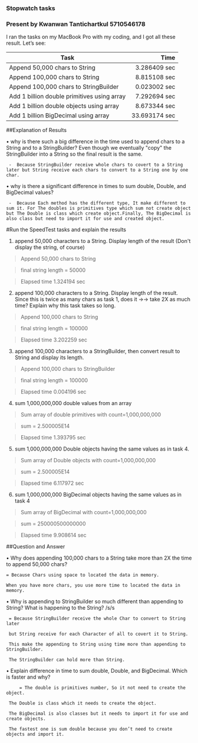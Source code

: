 ### Stopwatch tasks 
### Present by Kwanwan Tantichartkul 5710546178
I ran the tasks on my MacBook Pro with my coding, and I got all these result.
Let’s see:

Task                                             | Time 
-------------------------------------------------|---------------: 
Append 50,000 chars to String         		 | 3.286409 sec 
Append 100,000 chars to String        		 | 8.815108 sec 
Append 100,000 chars to StringBuilder            | 0.023002 sec 
Add 1 billion double primitives using array      | 7.292694 sec
Add 1 billion double objects using array         | 8.673344 sec
Add 1 billion BigDecimal using array             | 33.693174 sec

##Explanation of Results

   • why is there such a big difference in the time used to append chars to a String and to a StringBuilder? Even though we eventually "copy" the StringBuilder into a String so the final result is the same.
   
     -  Because StringBuilder receive whole chars to covert to a String later but String receive each chars to convert to a String one by one char.
     
   • why is there a significant difference in times to sum double, Double, and BigDecimal values? 
   
     -  Because Each method has the different type, It make different to sum it. For The doubles is primitives type which sum not create object but The Double is class which create object.Finally, The BigDecimal is also class but need to import it for use and created object.


#Run the SpeedTest tasks and explain the results

 
1. append 50,000 characters to a String. Display length of the result (Don't display the string, of course)

>Append 50,000 chars to String

>final string length = 50000

>Elapsed time 1.324194 sec


2. append 100,000 characters to a String. Display length of the result. Since this is twice as many chars as task 1, does it →→ take 2X as much time? Explain why this task takes so long. 

>Append 100,000 chars to String

>final string length = 100000 

>Elapsed time 3.202259 sec


3. append 100,000 characters to a StringBuilder, then convert result to String and display its length. 
>Append 100,000 chars to StringBuilder 

>final string length = 100000 

>Elapsed time 0.004196 sec


4. sum 1,000,000,000 double values from an array 

>Sum array of double primitives with count=1,000,000,000

>sum = 2.500005E14

>Elapsed time 1.393795 sec


5. sum 1,000,000,000 Double objects having the same values as in task 4.

>Sum array of Double objects with count=1,000,000,000 

>sum = 2.500005E14 

>Elapsed time 6.117972 sec


6. sum 1,000,000,000 BigDecimal objects having the same values as in task 4 

>Sum array of BigDecimal with count=1,000,000,000 

>sum = 250000500000000

>Elapsed time 9.908614 sec


##Question and Answer


  • Why does appending 100,000 chars to a String take more than 2X the time to append 50,000 chars? 
  
	= Because Chars using space to located the data in memory. 
	
	When you have more chars, you use more time to located the data in memory.

  • Why is appending to StringBuilder so much different than appending to String? What is happening to the String? /s/s
  
	 = Because StringBuilder receive the whole Char to convert to String later 
	 
	 but String receive for each Character of all to covert it to String. 
	 
	 This make the appending to String using time more than appending to StringBuilder. 
	 
	 The StringBuilder can hold more than String.

  • Explain difference in time to sum double, Double, and BigDecimal. Which is faster and why? 
  
         = The double is primitives number, So it not need to create the object. 
	 
	 The Double is class which it needs to create the object. 
	 
	 The BigDecimal is also classes but it needs to import it for use and create objects.
	 
	 The fastest one is sum double because you don’t need to create objects and import it. 
